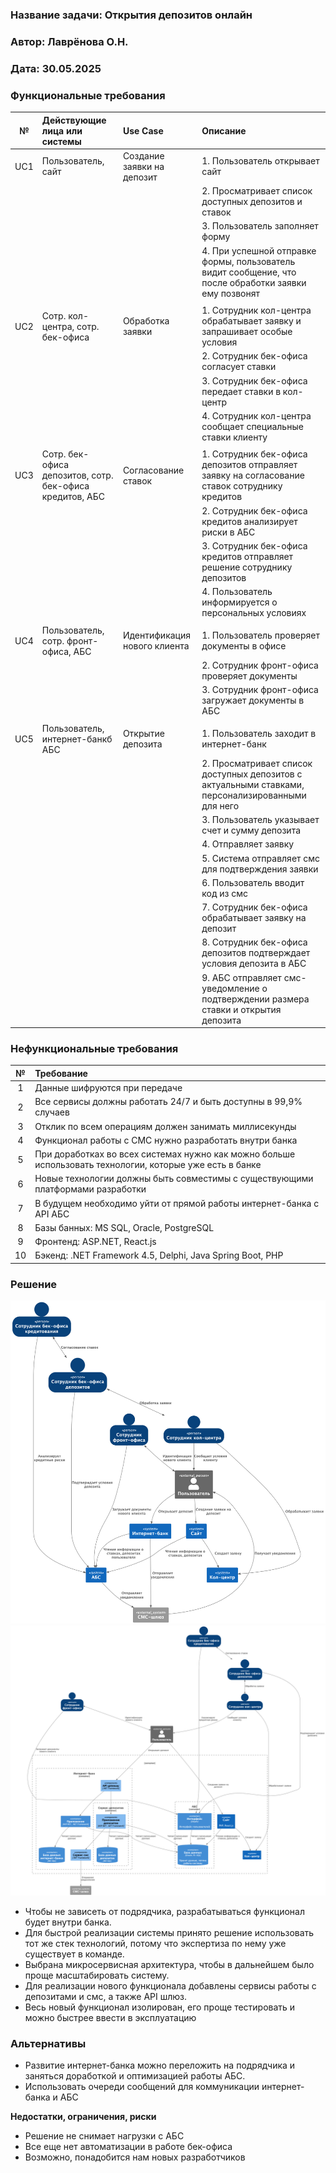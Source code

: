 ### <a name="_b7urdng99y53"></a>**Название задачи:** Открытия депозитов онлайн

### <a name="_hjk0fkfyohdk"></a>**Автор:** Лаврёнова О.Н.

### <a name="_uanumrh8zrui"></a>**Дата:** 30.05.2025

### <a name="_3bfxc9a45514"></a>**Функциональные требования**

| **№** | **Действующие лица или системы**                         | **Use Case**                 | **Описание**                                                                                          |
|:-----:|:---------------------------------------------------------|:-----------------------------|:------------------------------------------------------------------------------------------------------|
|  UC1  | Пользователь, сайт                                       | Создание заявки на депозит   | 1. Пользователь открывает сайт                                                                        |
|       |                                                          |                              | 2. Просматривает список доступных депозитов и ставок                                                  |
|       |                                                          |                              | 3. Пользователь заполняет форму                                                                       |
|       |                                                          |                              | 4. При успешной отправке формы, пользователь видит сообщение, что после обработки заявки ему позвонят |
|       |                                                          |                              |                                                                                                       |
|  UC2  | Сотр. кол-центра, сотр. бек-офиса                        | Обработка заявки             | 1. Сотрудник кол-центра обрабатывает заявку и запрашивает особые условия                              |
|       |                                                          |                              | 2. Сотрудник бек-офиса согласует ставки                                                               |
|       |                                                          |                              | 3. Сотрудник бек-офиса передает ставки в кол-центр                                                    |
|       |                                                          |                              | 4. Сотрудник кол-центра сообщает специальные ставки клиенту                                           |
|       |                                                          |                              |                                                                                                       |
|  UC3  | Сотр. бек-офиса депозитов, сотр. бек-офиса кредитов, АБС | Согласование ставок          | 1. Сотрудник бек-офиса депозитов отправляет заявку на согласование ставок сотруднику кредитов         |
|       |                                                          |                              | 2. Сотрудник бек-офиса кредитов анализирует риски в АБС                                               |
|       |                                                          |                              | 3. Сотрудник бек-офиса кредитов отправляет решение сотруднику депозитов                               |
|       |                                                          |                              | 4. Пользователь информируется о персональных условиях                                                 |
|       |                                                          |                              |                                                                                                       |
|  UC4  | Пользователь, сотр. фронт-офиса, АБС                     | Идентификация нового клиента | 1. Пользователь проверяет документы в офисе                                                           |
|       |                                                          |                              | 2. Сотрудник фронт-офиса проверяет документы                                                          |
|       |                                                          |                              | 3. Сотрудник фронт-офиса загружает документы в АБС                                                    |
|       |                                                          |                              |                                                                                                       |
|  UC5  | Пользователь, интернет-банкб АБС                         | Открытие депозита            | 1. Пользователь заходит в интернет-банк                                                               |
|       |                                                          |                              | 2. Просматривает список доступных депозитов с актуальными ставками, персонализированными для него     |
|       |                                                          |                              | 3. Пользователь указывает счет и сумму депозита                                                       |
|       |                                                          |                              | 4. Отправляет заявку                                                                                  |
|       |                                                          |                              | 5. Система отправляет смс для подтверждения заявки                                                    |
|       |                                                          |                              | 6. Пользователь вводит код из смс                                                                     |
|       |                                                          |                              | 7. Сотрудник бек-офиса обрабатывает заявку на депозит                                                 |
|       |                                                          |                              | 8. Сотрудник бек-офиса депозитов подтверждает условия депозита в АБС                                  |
|       |                                                          |                              | 9. АБС отправляет смс-уведомление о подтверждении размера ставки и открытия депозита                  |

### <a name="_u8xz25hbrgql"></a>**Нефункциональные требования**

| **№** | **Требование**                                                                                           |
|:-----:|:---------------------------------------------------------------------------------------------------------|
|   1   | Данные шифруются при передаче                                                                            |             
|   2   | Все сервисы должны работать 24/7 и быть доступны в 99,9% случаев                                         |             
|   3   | Отклик по всем операциям должен занимать миллисекунды                                                    |             
|   4   | Функционал работы с СМС нужно разработать внутри банка                                                   |             
|   5   | При доработках во всех системах нужно как можно больше использовать технологии, которые уже есть в банке |             
|   6   | Новые технологии должны быть совместимы с существующими платформами разработки                           |             
|   7   | В будущем необходимо уйти от прямой работы интернет-банка с API АБС                                      |             
|   8   | Базы банных: MS SQL, Oracle, PostgreSQL                                                                  |             
|   9   | Фронтенд: ASP.NET, React.js                                                                              |             
|  10   | Бэкенд: .NET Framework 4.5, Delphi, Java Spring Boot, PHP                                                |

### <a name="_qmphm5d6rvi3"></a>**Решение**

![Диаграмма контекста](context.png)
![Диаграмма контекста](container.png)

- Чтобы не зависеть от подрядчика, разрабатываться функционал будет внутри банка. 
- Для быстрой реализации системы принято решение использовать тот же стек технологий, потому что экспертиза по нему уже существует в команде.
- Выбрана микросервисная архитектура, чтобы в дальнейшем было проще масштабировать систему. 
- Для реализации нового функционала добавлены сервисы работы с депозитами и смс, а также API шлюз.
- Весь новый функционал изолирован, его проще тестировать и можно быстрее ввести в эксплуатацию

### <a name="_bjrr7veeh80c"></a>**Альтернативы**

- Развитие интернет-банка можно переложить на подрядчика и заняться доработкой и оптимизацией работы АБС.
- Использовать очереди сообщений для коммуникации интернет-банка и АБС

**Недостатки, ограничения, риски**

- Решение не снимает нагрузки с АБС
- Все еще нет автоматизации в работе бек-офиса
- Возможно, понадобится нам новых разработчиков
